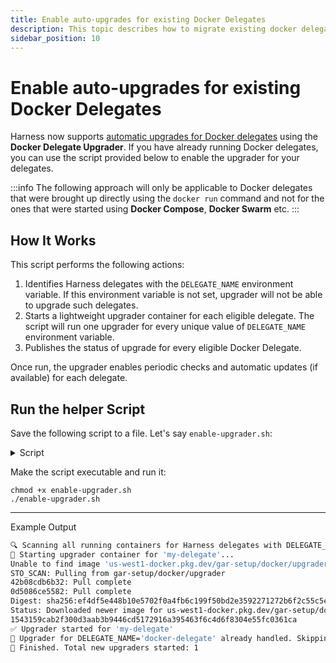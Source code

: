 ```yaml
---
title: Enable auto-upgrades for existing Docker Delegates
description: This topic describes how to migrate existing docker delegates to enable automatic upgrades for them.
sidebar_position: 10
---
```


# Enable auto-upgrades for existing Docker Delegates

Harness now supports [automatic upgrades for Docker delegates](/docs/platform/delegates/install-delegates/delegate-upgrades-and-expiration#docker-delegate) using the **Docker Delegate Upgrader**. If you have already running Docker delegates, you can use the script provided below to enable the upgrader for your delegates.

:::info
The following approach will only be applicable to Docker delegates that were brought up directly using the `docker run` command and not for the ones that were started using **Docker Compose**, **Docker Swarm** etc.
:::

## How It Works

This script performs the following actions:

1. Identifies Harness delegates with the `DELEGATE_NAME` environment variable. If this environment variable is not set, upgrader will not be able to upgrade such delegates. 
2. Starts a lightweight upgrader container for each eligible delegate. The script will run one upgrader for every unique value of `DELEGATE_NAME` environment variable. 
3. Publishes the status of upgrade for every eligible Docker Delegate.

Once run, the upgrader enables periodic checks and automatic updates (if available) for each delegate.

## Run the helper Script

Save the following script to a file. Let's say `enable-upgrader.sh`:

<details>
<summary>Script</summary>

```
#!/bin/bash

echo "🔍 Scanning all running containers for Harness delegates with DELEGATE_NAME..."

running_containers=$(docker ps --filter "status=running" --format "{{.ID}}")

started_upgraders=()
patched_count=0

for container_id in $running_containers; do
  env_vars=$(docker inspect "$container_id" --format '{{range .Config.Env}}{{println .}}{{end}}')
  DELEGATE_NAME=$(echo "$env_vars" | grep '^DELEGATE_NAME=' | cut -d'=' -f2-)
  DELEGATE_TOKEN=$(echo "$env_vars" | grep '^DELEGATE_TOKEN=' | cut -d'=' -f2-)
  ACCOUNT_ID=$(echo "$env_vars" | grep '^ACCOUNT_ID=' | cut -d'=' -f2-)
  MANAGER_HOST_AND_PORT=$(echo "$env_vars" | grep '^MANAGER_HOST_AND_PORT=' | cut -d'=' -f2-)

  if [ -z "$DELEGATE_NAME" ]; then
    echo "🚫 Container $container_id skipped: no DELEGATE_NAME found."
    continue
  fi

  if [[ " ${started_upgraders[@]} " =~ " ${DELEGATE_NAME} " ]]; then
    echo "🔁 Upgrader for DELEGATE_NAME='$DELEGATE_NAME' already handled. Skipping..."
    continue
  fi

  if docker ps --format '{{.Names}}' | grep -q "^${DELEGATE_NAME}-upgrader$"; then
    echo "⚠️ Upgrader container '${DELEGATE_NAME}-upgrader' already running. Skipping creation."
  else
    echo "🚀 Starting upgrader container for '$DELEGATE_NAME'..."
    docker run -d --cpus=0.1 --memory=100m \
      -v /var/run/docker.sock:/var/run/docker.sock \
      -e ACCOUNT_ID="$ACCOUNT_ID" \
      -e MANAGER_HOST_AND_PORT="$MANAGER_HOST_AND_PORT" \
      -e UPGRADER_WORKLOAD_NAME="$DELEGATE_NAME" \
      -e UPGRADER_TOKEN="$DELEGATE_TOKEN" \
      -e SCHEDULE="0 */1 * * *" \
      us-docker.pkg.dev/gar-prod-setup/harness-public/harness/upgrader:latest

    echo "✅ Upgrader started for '$DELEGATE_NAME'"
    patched_count=$((patched_count + 1))
  fi

  started_upgraders+=("$DELEGATE_NAME")
done

echo "🎉 Finished. Total new upgraders started: $patched_count"
```

</details>

Make the script executable and run it:

```
chmod +x enable-upgrader.sh
./enable-upgrader.sh
```

---

Example Output

```bash
🔍 Scanning all running containers for Harness delegates with DELEGATE_NAME...
🚀 Starting upgrader container for 'my-delegate'...
Unable to find image 'us-west1-docker.pkg.dev/gar-setup/docker/upgrader:STO_SCAN' locally
STO_SCAN: Pulling from gar-setup/docker/upgrader
42b08cdb6b32: Pull complete
0d5086ce5582: Pull complete
Digest: sha256:ef4df5e448b10e5702f0a4fb6c199f50bd2e3592271272b6f2c55c5e0cb71625
Status: Downloaded newer image for us-west1-docker.pkg.dev/gar-setup/docker/upgrader:latest
1543159cab2f300d3aab3b9446cd5172916a395463f6c4d6f8304e55fc0361ca
✅ Upgrader started for 'my-delegate'
🔁 Upgrader for DELEGATE_NAME='docker-delegate' already handled. Skipping...
🎉 Finished. Total new upgraders started: 1
```
